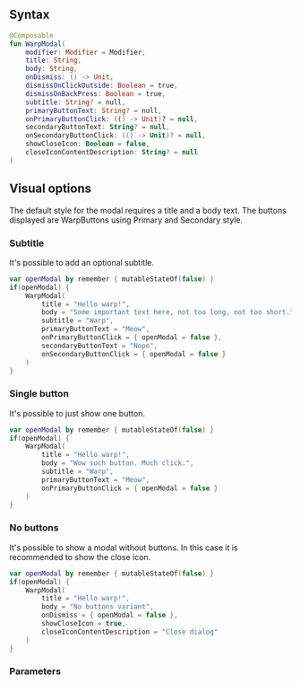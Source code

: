 
## Syntax

```kotlin example
@Composable
fun WarpModal(
    modifier: Modifier = Modifier,
    title: String,
    body: String,
    onDismiss: () -> Unit,
    dismissOnClickOutside: Boolean = true,
    dismissOnBackPress: Boolean = true,
    subtitle: String? = null,
    primaryButtonText: String? = null,
    onPrimaryButtonClick: (() -> Unit)? = null,
    secondaryButtonText: String? = null,
    onSecondaryButtonClick: (() -> Unit)? = null,
    showCloseIcon: Boolean = false,
    closeIconContentDescription: String? = null
)
```

## Visual options
The default style for the modal requires a title and a body text.
The buttons displayed are WarpButtons using Primary and Secondary style.

### Subtitle

It's possible to add an optional subtitle.

```kotlin example
var openModal by remember { mutableStateOf(false) }
if(openModal) {
    WarpModal(
        title = "Hello warp!",
        body = "Some important text here, not too long, not too short.",
        subtitle = "Warp",
        primaryButtonText = "Meow",
        onPrimaryButtonClick = { openModal = false },
        secondaryButtonText = "Nope",
        onSecondaryButtonClick = { openModal = false }
    )
}
```

### Single button

It's possible to just show one button.

```kotlin example
var openModal by remember { mutableStateOf(false) }
if(openModal) {
    WarpModal(
        title = "Hello warp!",
        body = "Wow such button. Much click.",
        subtitle = "Warp",
        primaryButtonText = "Meow",
        onPrimaryButtonClick = { openModal = false }
    )
}
```


### No buttons

It's possible to show a modal without buttons. In this case it is recommended to show the close icon.

```kotlin example
var openModal by remember { mutableStateOf(false) }
if(openModal) {
    WarpModal(
        title = "Hello warp!",
        body = "No buttons variant",  
        onDismiss = { openModal = false },
        showCloseIcon = true,
        closeIconContentDescription = "Close dialog"
    )
}
```


### Parameters

<api-table type=android component="Modal" />

